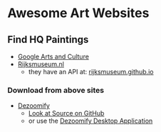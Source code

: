 # Awesome Art Websites

## Find HQ Paintings

- [Google Arts and Culture](https://artsandculture.google.com/)
- [Rijksmuseum.nl](https://www.rijksmuseum.nl/en/rijksstudio)
    - they have an API at: [rijksmuseum.github.io](rijksmuseum.github.io)

### Download from above sites

- [Dezoomify](https://dezoomify.ophir.dev/dezoomify/dezoomify.html)
    - [Look at Source on GitHub](https://github.com/lovasoa/dezoomify)
    - or use the [Dezoomify Desktop Application](https://github.com/lovasoa/dezoomify-rs)
